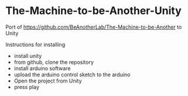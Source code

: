 # The-Machine-to-be-Another-Unity
Port of https://github.com/BeAnotherLab/The-Machine-to-be-Another to Unity

Instructions for installing
- install unity
- from github, clone the repository
- install arduino software
- upload the arduino control sketch to the arduino
- Open the project from Unity
- press play
